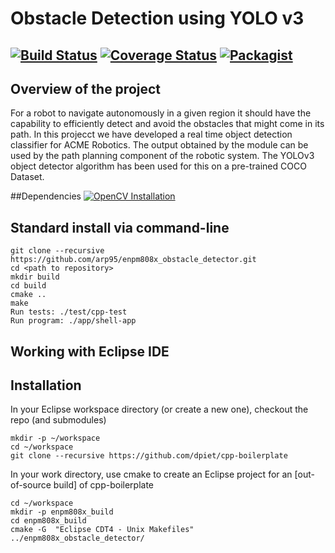 # Obstacle Detection using YOLO v3
[![Build Status](https://travis-ci.org/arp95/enpm808x_obstacle_detector.svg?branch=master)](https://travis-ci.org/arp95/enpm808x_obstacle_detector)
[![Coverage Status](https://coveralls.io/repos/github/arp95/enpm808x_obstacle_detector/badge.svg?branch=master)](https://coveralls.io/github/arp95/enpm808x_obstacle_detector?branch=master)
[![Packagist](https://img.shields.io/packagist/l/doctrine/orm.svg)](LICENSE.md)
---

## Overview of the project

For a robot to navigate autonomously in a given region it should have the capability to efficiently detect and avoid the obstacles that might come in its path. In this projecct we have developed a real time object detection classifier for ACME Robotics. The output obtained by the module can be used by the path planning component of the robotic system. 
The YOLOv3 object detector algorithm has been used for this on a pre-trained COCO Dataset.

##Dependencies
[![OpenCV Installation](https://img.shields.io/badge/OpenCV-Clickhere-brightgreen.svg?style=flat)](https://docs.opencv.org/master/d7/d9f/tutorial_linux_install.html)

## Standard install via command-line
```
git clone --recursive https://github.com/arp95/enpm808x_obstacle_detector.git
cd <path to repository>
mkdir build
cd build
cmake ..
make
Run tests: ./test/cpp-test
Run program: ./app/shell-app
```

## Working with Eclipse IDE ##

## Installation

In your Eclipse workspace directory (or create a new one), checkout the repo (and submodules)
```
mkdir -p ~/workspace
cd ~/workspace
git clone --recursive https://github.com/dpiet/cpp-boilerplate
```

In your work directory, use cmake to create an Eclipse project for an [out-of-source build] of cpp-boilerplate

```
cd ~/workspace
mkdir -p enpm808x_build
cd enpm808x_build
cmake -G  "Eclipse CDT4 - Unix Makefiles" ../enpm808x_obstacle_detector/

```